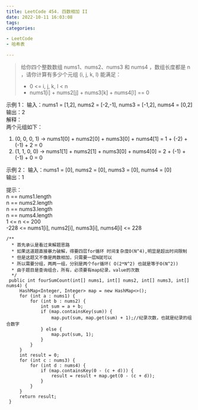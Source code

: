 ```yaml
---
title: LeetCode 454. 四数相加 II
date: 2022-10-11 16:03:08
tags:
categories:

- LeetCode
- 哈希表

---
```


> 给你四个整数数组 nums1、nums2、nums3 和 nums4 ，数组长度都是 n ，请你计算有多少个元组 (i, j, k, l) 能满足：
> * 0 <= i, j, k, l < n
> * nums1[i] + nums2[j] + nums3[k] + nums4[l] == 0

<!--more-->
>

示例 1：
输入：nums1 = [1,2], nums2 = [-2,-1], nums3 = [-1,2], nums4 = [0,2]  
输出：2  
解释：  
两个元组如下：

1. (0, 0, 0, 1) -> nums1[0] + nums2[0] + nums3[0] + nums4[1] = 1 + (-2) + (-1) + 2 = 0  
2. (1, 1, 0, 0) -> nums1[1] + nums2[1] + nums3[0] + nums4[0] = 2 + (-1) + (-1) + 0 = 0    

示例 2：
输入：nums1 = [0], nums2 = [0], nums3 = [0], nums4 = [0]  
输出：1  

提示：  
n == nums1.length  
n == nums2.length  
n == nums3.length  
n == nums4.length  
1 <= n <= 200  
-228 <= nums1[i], nums2[i], nums3[i], nums4[i] <= 228  

```
/**
  * 首先承认是看过来解题思路
  * 如果这道题直接暴力破解，得要四层for循环 时间复杂度O(N^4),明显是超出时间限制
  * 但是这题又不像是两数相加，只需要一层N就可以
  * 所以需要分组，两两一组，分别是两个for循环( O(2*N^2) 也就是等于O(N^2))
  * 由于题目是查询组合，所有，必须要有map纪录，value的次数
  */
 public int fourSumCount(int[] nums1, int[] nums2, int[] nums3, int[] nums4) {
     HashMap<Integer, Integer> map = new HashMap<>();
     for (int a : nums1) {
         for (int b : nums2) {
             int sum = a + b;
             if (map.containsKey(sum)) {
                 map.put(sum, map.get(sum) + 1);//纪录次数，也就是纪录的组合数字
             } else {
                 map.put(sum, 1);
             }
         }
     }
     int result = 0;
     for (int c : nums3) {
         for (int d : nums4) {
             if (map.containsKey(0 - (c + d))) {
                 result = result + map.get(0 - (c + d));
             }
         }
     }
     return result;
 }

```
